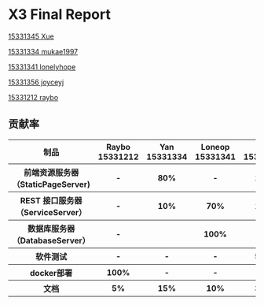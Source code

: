 # X3 Final Report


[15331345 Xue](https://xuex1997.github.io/系统分析与设计/2018/06/29/系统分析与设计-FinalReport/)

[15331334 mukae1997](https://blog.csdn.net/Mukae1997/article/details/80868151)

[15331341 lonelyhope](https://github.com/lonelyhope/SystemAnalyzeAndDesign/blob/master/final/FinalReport.md)

[15331356 joyceyj](https://joyceyj.github.io/SAD-FinalReport/)

[15331212 raybo](https://www.notion.so/Final-Report-e519ccc584b34aa9b092bed4cec48a22)



## 贡献率

<table>
    <thead>
        <tr>
            <th >制品</th>
            <th style="text-align: center;">Raybo 15331212</th>
            <th style="text-align: center;">Yan 15331334</th>
            <th style="text-align: center;">Loneop 15331341</th>
            <th style="text-align: center;">Xue 15331345</th>
            <th style="text-align: center;">Joyce 15331356</th>
        </tr>
    </thead>
    <tbody>
       <tr>
            <th>前端资源服务器（StaticPageServer)</th>
            <th>-</th>
            <th>80%</th>
            <th>-</th>
            <th>10%</th>
            <th>10%</th>
       </tr>
            <th> REST 接口服务器（ServiceServer） </th>
            <th>-</th>
            <th>10%</th>
            <th>70%</th>
            <th>10%</th>
            <th>10%</th>
        </tr>
        <tr>
            <th>数据库服务器（DatabaseServer）</th>
            <th>-</th>
            <th></th>
            <th>100%</th>
            <th>-</th>
            <th>-</th>
        </tr>
        <tr>
            <th>软件测试</th>
            <th>-</th>
            <th>-</th>
            <th>-</th>
            <th>50%</th>
            <th>50%</th>
        </tr>
        <tr>
            <th>docker部署</th>
            <th>100%</th>
            <th>-</th>
            <th>-</th>
            <th>-</th>
            <th>-</th>
        </tr>
        <tr>
        <tr>
            <th>文档</th>
            <th>5%</th>
            <th>15%</th>
            <th>10%</th>
            <th>35%</th>
            <th>35%</th>
        </tr>
        <tr>
  </tbody>
</table>
